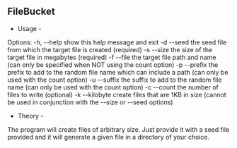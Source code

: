 FileBucket
----------

- Usage -

Options:
  -h, --help            show this help message and exit
  -d  --seed			the seed file from which the target file is created (required)
  -s  --size			the size of the target file in megabytes (required)
  -f  --file			the target file path and name (can only be specified when NOT using the count option)
  -p  --prefix			the prefix to add to the random file name which can include a path (can only be used with the count option)
  -u  --suffix			the suffix to add to the random file name (can only be used with the count option)
  -c  --count			the number of files to write (optional)
  -k  --kilobyte		create files that are 1KB in size (cannot be used in conjunction with the --size or --seed options)

- Theory -

The program will create files of arbitrary size. Just provide it with a seed file provided
and it will generate a given file in a directory of your choice.